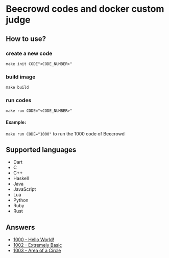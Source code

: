 # Beecrowd codes and docker custom judge

## How to use?

### create a new code
`make init CODE"<CODE_NUMBER>"`

### build image
`make build`

### run codes
`make run CODE="<CODE_NUMBER>"`

#### Example:
`make run CODE="1000"` to run the 1000 code of Beecrowd

## Supported languages

* Dart
* C
* C++
* Haskell
* Java
* JavaScript
* Lua
* Python
* Ruby
* Rust

## Answers

* [1000 - Hello World!](./code/1000)
* [1002 - Extremely Basic](./code/1001)
* [1003 - Area of a Circle](./code/1002)

